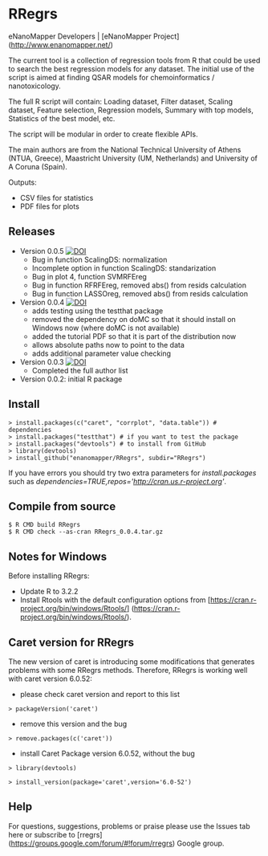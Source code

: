 RRegrs
======

eNanoMapper Developers |  [eNanoMapper Project] (http://www.enanomapper.net/)


The current tool is a collection of regression tools from R that could be used to search the best regression models for any dataset. The initial use of the script is aimed at finding QSAR models for chemoinformatics / nanotoxicology.

The full R script will contain: Loading dataset, Filter dataset, Scaling dataset, Feature selection, Regression models, Summary with top models, Statistics of the best model, etc.

The script will be modular in order to create flexible APIs.

The main authors are from the National Technical University of Athens (NTUA, Greece), Maastricht University (UM, Netherlands) and University of A Coruna (Spain).

Outputs:
- CSV files for statistics
- PDF files for plots

Releases
--------
* Version 0.0.5 [![DOI](https://zenodo.org/badge/doi/10.5281/zenodo.32580.svg)](http://dx.doi.org/10.5281/zenodo.32580)
  * Bug in function ScalingDS: normalization
  * Incomplete option in function ScalingDS: standarization
  * Bug in plot 4, function SVMRFEreg
  * Bug in function RFRFEreg, removed abs() from resids calculation
  * Bug in function LASSOreg, removed abs() from resids calculation
* Version 0.0.4 [![DOI](https://zenodo.org/badge/doi/10.5281/zenodo.21946.svg)](http://dx.doi.org/10.5281/zenodo.21946)
  * adds testing using the testthat package
  * removed the dependency on doMC so that it should install on Windows now (where doMC is not available)
  * added the tutorial PDF so that it is part of the distribution now
  * allows absolute paths now to point to the data
  * adds additional parameter value checking
* Version 0.0.3 [![DOI](https://zenodo.org/badge/6059/egonw/RRegrs.svg)](http://dx.doi.org/10.5281/zenodo.16446)
  * Completed the full author list
* Version 0.0.2: initial R package

Install
-------

    > install.packages(c("caret", "corrplot", "data.table")) # dependencies
    > install.packages("testthat") # if you want to test the package
    > install.packages("devtools") # to install from GitHub
    > library(devtools)
    > install_github("enanomapper/RRegrs", subdir="RRegrs")

If you have errors you should try two extra parameters for *install.packages* such as *dependencies=TRUE,repos='http://cran.us.r-project.org'*.

Compile from source
-------------------

    $ R CMD build RRegrs
    $ R CMD check --as-cran RRegrs_0.0.4.tar.gz

Notes for Windows
-------------------

Before installing RRegrs:
* Update R to 3.2.2
* Install Rtools with the default configuration options from [https://cran.r-project.org/bin/windows/Rtools/] (https://cran.r-project.org/bin/windows/Rtools/). 

Caret version for RRegrs
----------------------------

The new version of caret is introducing some modifications that generates problems with some RRegrs methods.
Therefore, RRegrs is working well with caret version 6.0.52:

* please check caret version and report to this list

```> packageVersion('caret')```

* remove this version and the bug

```> remove.packages(c('caret'))```

* install Caret Package version 6.0.52, without the bug

```> library(devtools)```

```> install_version(package='caret',version='6.0-52')```


Help
-------------------

For questions, suggestions, problems or praise please use the Issues tab here or subscribe to [rregrs] (https://groups.google.com/forum/#!forum/rregrs) Google group.
